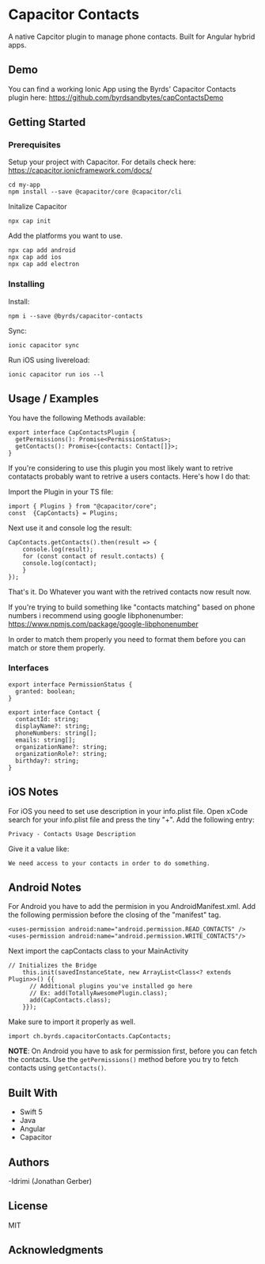 # Capacitor Contacts

A native Capcitor plugin to manage phone contacts. Built for Angular hybrid apps.

## Demo

You can find a working Ionic App using the Byrds' Capacitor Contacts plugin here:
https://github.com/byrdsandbytes/capContactsDemo

## Getting Started

### Prerequisites

Setup your project with Capacitor. For details check here: https://capacitor.ionicframework.com/docs/

```
cd my-app
npm install --save @capacitor/core @capacitor/cli
```

Initalize Capacitor

```
npx cap init
```

Add the platforms you want to use.

```
npx cap add android
npx cap add ios
npx cap add electron
```

### Installing

Install:
```
npm i --save @byrds/capacitor-contacts
```
Sync:
````
ionic capacitor sync
````
Run iOS using livereload:
````
ionic capacitor run ios --l
````

## Usage / Examples

You have the following Methods available: 

```
export interface CapContactsPlugin {
  getPermissions(): Promise<PermissionStatus>;
  getContacts(): Promise<{contacts: Contact[]}>;
}
```
If you're considering to use this plugin you most likely want to retrive contatacts probably want to retrive a users contacts. Here's how I do that: 

Import the Plugin in your TS file: 

```
import { Plugins } from "@capacitor/core";
const  {CapContacts} = Plugins;
```

Next use it and console log the result: 
````
CapContacts.getContacts().then(result => {
    console.log(result);
    for (const contact of result.contacts) {
    console.log(contact);
    }
});

````

That's it. Do Whatever you want with the retrived contacts now result now. 

If you're trying to build something like "contacts matching" based on phone numbers i recommend using google libphonenumber: https://www.npmjs.com/package/google-libphonenumber

In order to match them properly you need to format them before you can match or store them properly.

### Interfaces
`````
export interface PermissionStatus {
  granted: boolean;
}

export interface Contact {
  contactId: string;
  displayName?: string;
  phoneNumbers: string[];
  emails: string[];
  organizationName?: string;
  organizationRole?: string;
  birthday?: string;
}
`````


## iOS Notes

For iOS you need to set use description in your info.plist file.
Open xCode search for your info.plist file and press the tiny "+". Add the following entry: 

````
Privacy - Contacts Usage Description
````

Give it a value like: 

````
We need access to your contacts in order to do something. 
````

## Android Notes

For Android you have to add the permision in you AndroidManifest.xml. Add the following permission before the closing of the "manifest" tag.

````
<uses-permission android:name="android.permission.READ_CONTACTS" />
<uses-permission android:name="android.permission.WRITE_CONTACTS"/>
````

Next import the capContacts class to your MainActivity

`````
// Initializes the Bridge
    this.init(savedInstanceState, new ArrayList<Class<? extends Plugin>>() {{
      // Additional plugins you've installed go here
      // Ex: add(TotallyAwesomePlugin.class);
      add(CapContacts.class);
    }});
`````

Make sure to import it properly as well.

``````
import ch.byrds.capacitorContacts.CapContacts;
``````

**NOTE**: On Android you have to ask for permission first, before you can fetch the contacts. Use the `getPermissions()` method before you try to fetch contacts using `getContacts()`.





## Built With
- Swift 5 
- Java
- Angular
- Capacitor 

## Authors
-Idrimi (Jonathan Gerber)

## License
MIT
## Acknowledgments



